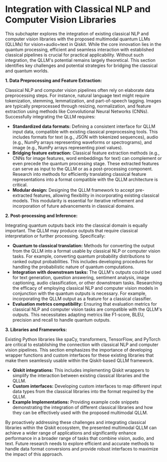 # Integration with Classical NLP and Computer Vision Libraries

This subchapter explores the integration of existing classical NLP and computer vision libraries with the proposed multimodal quantum LLMs (QLLMs) for vision+audio+text in Qiskit.  While the core innovation lies in the quantum processing, efficient and seamless interaction with established classical pipelines is crucial for practical applicability.  Without such integration, the QLLM's potential remains largely theoretical.  This section identifies key challenges and potential strategies for bridging the classical and quantum worlds.

**1. Data Preprocessing and Feature Extraction:**

Classical NLP and computer vision pipelines often rely on elaborate data preprocessing steps.  For instance, natural language text might require tokenization, stemming, lemmatization, and part-of-speech tagging.  Images are typically preprocessed through resizing, normalization, and feature extraction using methods like Convolutional Neural Networks (CNNs).  Successfully integrating the QLLM requires:

* **Standardized data formats:** Defining a consistent interface for QLLM input data, compatible with existing classical preprocessing tools. This includes formats for text (e.g., JSON with tokenized sequences), audio (e.g., NumPy arrays representing waveforms or spectrograms), and image (e.g., NumPy arrays representing pixel values).
* **Bridging feature extraction:**  Classical feature extraction methods (e.g., CNNs for image features, word embeddings for text) can complement or even precede the quantum processing stage.  These extracted features can serve as input to the QLLM or as a post-processing component. Research into methods for efficiently translating classical feature representations into a format compatible with the QLLM architecture is critical.
* **Modular design:** Designing the QLLM framework to accept pre-extracted features, allowing flexibility in incorporating existing classical models.  This modularity is essential for iterative refinement and incorporation of future advancements in classical domains.

**2. Post-processing and Inference:**

Integrating quantum outputs back into the classical domain is equally important. The QLLM may produce outputs that require classical interpretation or further processing.  Specifically:

* **Quantum to classical translation:** Methods for converting the output from the QLLM into a format usable by classical NLP or computer vision tasks. For example, converting quantum probability distributions to ranked output probabilities.  This includes developing procedures for handling the probabilistic nature of quantum computations.
* **Integration with downstream tasks:**  The QLLM's outputs could be used for text generation, question answering, sentiment analysis, image captioning, audio classification, or other downstream tasks. Researching the efficacy of employing classical NLP and computer vision models in conjunction with the quantum outputs is necessary.  For example, incorporating the QLLM output as a feature for a classical classifier.
* **Evaluation metrics compatibility:** Ensuring that evaluation metrics for classical NLP and computer vision tasks are compatible with the QLLM's outputs.  This necessitates adapting metrics like F1-score, BLEU, precision and recall to handle quantum outputs.


**3. Libraries and Frameworks:**

Existing Python libraries like spaCy, transformers, TensorFlow, and PyTorch are critical to establishing the connection with classical NLP and computer vision pipelines.  This section emphasizes the importance of developing wrapper functions and custom interfaces for these existing libraries that make them seamlessly usable within the Qiskit-based QLLM framework.

* **Qiskit integrations:** This includes implementing Qiskit wrappers to simplify the interaction between existing classical libraries and the QLLM.
* **Custom interfaces:**  Developing custom interfaces to map different input data types from the classical libraries into the format required by the QLLM.
* **Example Implementations:** Providing example code snippets demonstrating the integration of different classical libraries and how they can be effectively used with the proposed multimodal QLLM.

By proactively addressing these challenges and integrating classical libraries within the Qiskit ecosystem, the presented multimodal QLLM can achieve a wider range of applications and significantly enhance performance in a broader range of tasks that combine vision, audio, and text.  Future research needs to explore efficient and accurate methods to handle data format conversions and provide robust interfaces to maximize the impact of this approach.


<a id='chapter-7'></a>
